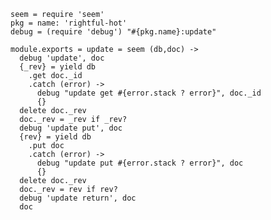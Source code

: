     seem = require 'seem'
    pkg = name: 'rightful-hot'
    debug = (require 'debug') "#{pkg.name}:update"

    module.exports = update = seem (db,doc) ->
      debug 'update', doc
      {_rev} = yield db
        .get doc._id
        .catch (error) ->
          debug "update get #{error.stack ? error}", doc._id
          {}
      delete doc._rev
      doc._rev = _rev if _rev?
      debug 'update put', doc
      {rev} = yield db
        .put doc
        .catch (error) ->
          debug "update put #{error.stack ? error}", doc
          {}
      delete doc._rev
      doc._rev = rev if rev?
      debug 'update return', doc
      doc
